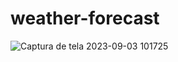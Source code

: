 # weather-forecast
![Captura de tela 2023-09-03 101725](https://github.com/GuilhermePires7/weather-forecast/assets/111422272/fa3900af-b008-42a5-8f92-157004cf7b36)
